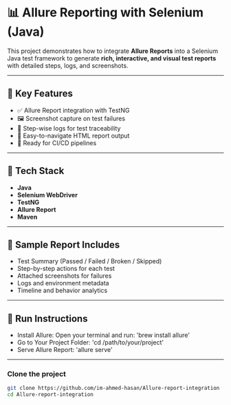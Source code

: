 # 📊 Allure Reporting with Selenium (Java)

This project demonstrates how to integrate **Allure Reports** into a Selenium Java test framework to generate **rich, interactive, and visual test reports** with detailed steps, logs, and screenshots.

---

## 📌 Key Features

- ✅ Allure Report integration with TestNG
- 🖼️ Screenshot capture on test failures
- 🧾 Step-wise logs for test traceability
- 📂 Easy-to-navigate HTML report output
- 🚀 Ready for CI/CD pipelines

---

## 🧰 Tech Stack

- **Java**
- **Selenium WebDriver**
- **TestNG**
- **Allure Report**
- **Maven**

---

## 🧪 Sample Report Includes

- Test Summary (Passed / Failed / Broken / Skipped)
- Step-by-step actions for each test
- Attached screenshots for failures
- Logs and environment metadata
- Timeline and behavior analytics

---

## 🚀 Run Instructions

- Install Allure: Open your terminal and run: 'brew install allure'
- Go to Your Project Folder: 'cd /path/to/your/project'
- Serve Allure Report: 'allure serve'
  
---

### Clone the project

```bash
git clone https://github.com/im-ahmed-hasan/Allure-report-integration
cd Allure-report-integration
